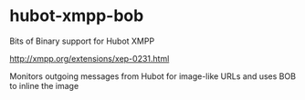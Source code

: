 hubot-xmpp-bob
==============

Bits of Binary support for Hubot XMPP

http://xmpp.org/extensions/xep-0231.html

Monitors outgoing messages from Hubot for image-like URLs and uses BOB to inline the image
